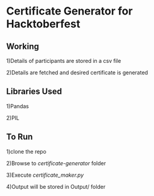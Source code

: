 # Certificate Generator for Hacktoberfest

## Working

1)Details of participants are stored in a csv file

2)Details are fetched and desired certificate is generated

## Libraries Used

1)Pandas

2)PIL

## To Run

1)clone the repo

2)Browse to *certificate-generator* folder

3)Execute *certificate_maker.py*

4)Output will be stored in Output/ folder
